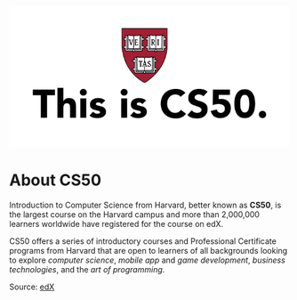 
![white](images/cs50.png)

# About CS50

Introduction to Computer Science from Harvard, better known as **CS50**, is the largest course on the Harvard campus and more than 2,000,000 learners worldwide have registered for the course on edX.

CS50 offers a series of introductory courses and Professional Certificate programs from Harvard that are open to learners of all backgrounds looking to explore *computer science*, *mobile app* and *game development*, *business technologies*, and the *art of programming*.

Source: [edX](https://www.edx.org/cs50)
